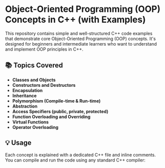 # Object-Oriented Programming (OOP) Concepts in C++ (with Examples)

This repository contains simple and well-structured C++ code examples that demonstrate core Object-Oriented Programming (OOP) concepts. It's designed for beginners and intermediate learners who want to understand and implement OOP principles in C++.

## 📚 Topics Covered

- **Classes and Objects**
- **Constructors and Destructors**
- **Encapsulation**
- **Inheritance**
- **Polymorphism (Compile-time & Run-time)**
- **Abstraction**
- **Access Specifiers (public, private, protected)**
- **Function Overloading and Overriding**
- **Virtual Functions**
- **Operator Overloading**

## 💡 Usage

Each concept is explained with a dedicated C++ file and inline comments. You can compile and run the code using any standard C++ compiler:


